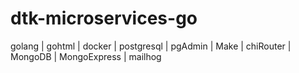 # dtk-microservices-go

golang | gohtml | docker | postgresql | pgAdmin | Make | chiRouter |  MongoDB |  MongoExpress | mailhog
